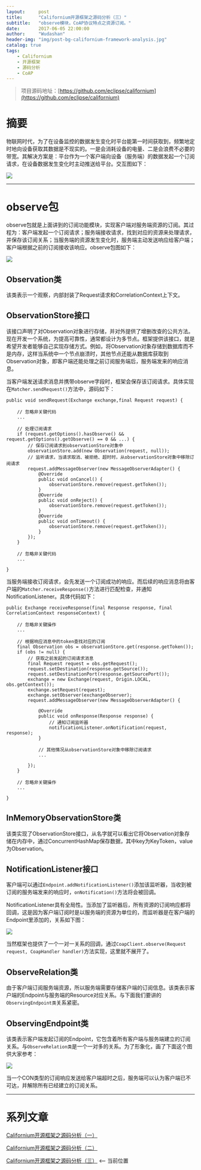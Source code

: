 ```yaml
---
layout:     post
title:      "Californium开源框架之源码分析（三）"
subtitle:   "observe模块，CoAP协议特点之资源订阅。"
date:       2017-06-05 22:00:00
author:     "Wudashan"
header-img: "img/post-bg-californium-framework-analysis.jpg"
catalog: true
tags:
    - Californium
    - 开源框架
    - 源码分析
    - CoAP
---
```


> 项目源码地址：[https://github.com/eclipse/californium](https://github.com/eclipse/californium)

# 摘要

物联网时代，为了在设备监控的数据发生变化时平台能第一时间获取到，频繁地定时地向设备获取其数据是不现实的。一是会消耗设备的电量、二是会浪费不必要的带宽。其解决方案是：平台作为一个客户端向设备（服务端）的数据发起一个订阅请求，在设备数据发生变化时主动推送给平台。交互图如下：

![](http://o7x0ygc3f.bkt.clouddn.com/Californium%E5%BC%80%E6%BA%90%E6%A1%86%E6%9E%B6%E5%88%86%E6%9E%90/%E8%AE%A2%E9%98%85%E5%85%B3%E7%B3%BB%E5%9B%BE.png)

----

# observe包

observe包就是上面讲到的订阅功能模块，实现客户端对服务端资源的订阅。其过程为：客户端发起一个订阅请求；服务端接收请求，找到对应的资源来处理请求，并保存该订阅关系；当服务端的资源发生变化时，服务端主动发送响应给客户端；客户端根据之前的订阅接收该响应。observe包图如下：

![](http://o7x0ygc3f.bkt.clouddn.com/Californium%E5%BC%80%E6%BA%90%E6%A1%86%E6%9E%B6%E5%88%86%E6%9E%90/observe%E5%8C%85_01.png)

## Observation类

该类表示一个观察，内部封装了Request请求和CorrelationContext上下文。

## ObservationStore接口

该接口声明了对Observation对象进行存储，并对外提供了增删改查的公共方法。现在开发一个系统，为提高可靠性，通常都设计为多节点。框架提供该接口，就是希望开发者能够自己实现存储方式。例如，将Observation对象存储到数据库而不是内存，这样当系统中一个节点崩溃时，其他节点还能从数据库获取到Observation对象，即客户端还能处理之前订阅服务端后，服务端发来的响应消息。

当客户端发送请求消息并携带observe字段时，框架会保存该订阅请求。具体实现在`Matcher.sendRequest()`方法中，源码如下：

```
public void sendRequest(Exchange exchange,final Request request) {

    // 忽略非关键代码
    ...
    
    // 处理订阅请求
    if (request.getOptions().hasObserve() && request.getOptions().getObserve() == 0 && ...) {
        // 保存订阅请求到observationStore对象中
        observationStore.add(new Observation(request, null));
        // 监听请求，当请求取消、被拒绝、超时时，从observationStore对象中移除订阅请求
        request.addMessageObserver(new MessageObserverAdapter() {
            @Override
            public void onCancel() {
                observationStore.remove(request.getToken());
            }
            @Override
            public void onReject() {
                observationStore.remove(request.getToken());
            }
            @Override
            public void onTimeout() {
                observationStore.remove(request.getToken());
            }
        });
    }
    
    // 忽略非关键代码
    ...
    
}
```

当服务端接收订阅请求，会先发送一个订阅成功的响应。而后续的响应消息将由客户端的`Matcher.receiveResponse()`方法进行匹配检查，并通知NotificationListener。具体代码如下：

```
public Exchange receiveResponse(final Response response, final CorrelationContext responseContext) {

    // 忽略非关键操作
    ...
    
    // 根据响应消息中的token查找对应的订阅
    final Observation obs = observationStore.get(response.getToken());
    if (obs != null) {
        // 获取之前发起的订阅请求消息
        final Request request = obs.getRequest();
        request.setDestination(response.getSource());
        request.setDestinationPort(response.getSourcePort());
        exchange = new Exchange(request, Origin.LOCAL, obs.getContext());
        exchange.setRequest(request);
        exchange.setObserver(exchangeObserver);
        request.addMessageObserver(new MessageObserverAdapter() {

            @Override
            public void onResponse(Response response) {
                // 通知订阅监听器
                notificationListener.onNotification(request, response);
            }

            // 其他情况从observationStore对象中移除订阅请求
            ...

        });
    }
    
    // 忽略非关键操作
    ...

}
```

## InMemoryObservationStore类

该类实现了ObservationStore接口，从名字就可以看出它将Observation对象存储在内存中，通过ConcurrentHashMap保存数据，其中key为KeyToken，value为Observation。

## NotificationListener接口

客户端可以通过`Endpoint.addNotificationListener()`添加该监听器，当收到被订阅的服务端发来的响应时，`onNotification()`方法将会被回调。

NotificationListener具有全局性。当添加了监听器后，所有资源的订阅响应都将回调，这是因为客户端订阅时是以服务端的资源为单位的，而监听器是在客户端的Endpoint里添加的，关系如下图：

![](http://o7x0ygc3f.bkt.clouddn.com/Californium%E5%BC%80%E6%BA%90%E6%A1%86%E6%9E%B6%E5%88%86%E6%9E%90/notificationListener%E4%B8%8EResource.png)

当然框架也提供了一个一对一关系的回调，通过`CoapClient.observe(Request request, CoapHandler handler)`方法实现，这里就不展开了。

## ObserveRelation类

由于客户端订阅服务端资源，所以服务端需要存储客户端的订阅信息。该类表示客户端的Endpoint与服务端的Resource对应关系。与下面我们要讲的`ObservingEndpoint类`关系紧密。

## ObservingEndpoint类

该类表示客户端发起订阅的Endpoint，它包含着所有客户端与服务端建立的订阅关系。与`ObserveRelation类`是一个一对多的关系。为了形象化，画了下面这个图供大家参考：

![](http://o7x0ygc3f.bkt.clouddn.com/Californium%E5%BC%80%E6%BA%90%E6%A1%86%E6%9E%B6%E5%88%86%E6%9E%90/ObserveingEndpoint%E4%B8%8EObserveRelation.png)

当一个CON类型的订阅响应发送给客户端超时之后，服务端可以认为客户端已不可达，并解除所有已经建立的订阅关系。

---

# 系列文章

[Californium开源框架之源码分析（一）](http://wudashan.cn/2017/05/21/Californium-Framework-Analysis-01/) 

[Californium开源框架之源码分析（二）](http://wudashan.cn/2017/06/01/Californium-Framework-Analysis-02/) 

[Californium开源框架之源码分析（三）](http://wudashan.cn/2017/06/05/Californium-Framework-Analysis-03/) <-- 当前位置
